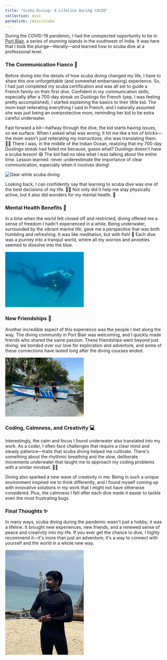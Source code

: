 ```yaml
---
title: "Scuba Diving: A Lifeline During COVID"
collection: misc
permalink: /misc/scuba
---
```


During the COVID-19 pandemic, I had the unexpected opportunity to be in [Port Blair](https://www.google.com/maps/place/Port+Blair), a series of stunning islands in the southwest of India. It was here that I took the plunge—literally—and learned how to scuba dive at a professional level.

### The Communication Fiasco 🤿

Before diving into the details of how scuba diving changed my life, I have to share this one unforgettable (and somewhat embarrassing) experience. So, I had just completed my scuba certification and was all set to guide a French family on their first dive. Confident in my communication skills, especially after a 700-day streak on Duolingo for French (yep, I was feeling pretty accomplished), I started explaining the basics to their little kid. The mom kept reiterating everything I said in French, and I naturally assumed she was just being an overprotective mom, reminding her kid to be extra careful underwater.

Fast forward a bit—halfway through the dive, the kid starts having issues, so we surface. When I asked what was wrong, it hit me like a ton of bricks—the mom wasn't just reiterating my instructions; she was translating them. 🤦‍♂️ There I was, in the middle of the Indian Ocean, realizing that my 700-day Duolingo streak had failed me because, guess what? Duolingo doesn't have a scuba lesson! 😅 The kid had no idea what I was talking about the entire time. Lesson learned: never underestimate the importance of clear communication, especially when it involves diving!

<img src="/images/scuba4.JPG" alt="Gear while scuba diving" style="width:50%;">

Looking back, I can confidently say that learning to scuba dive was one of the best decisions of my life. 🧜‍♂️ Not only did it help me stay physically active, but it also did wonders for my mental health. 🌊

### Mental Health Benefits 🌟

In a time when the world felt closed off and restricted, diving offered me a sense of freedom I hadn't experienced in a while. Being underwater, surrounded by the vibrant marine life, gave me a perspective that was both humbling and refreshing. It was like meditation, but with fish! 🐠 Each dive was a journey into a tranquil world, where all my worries and anxieties seemed to dissolve into the blue.

<img src="/images/scuba1.JPG" alt="Scuba Diving in Port Blair" style="width:50%;">

### New Friendships 🤝

Another incredible aspect of this experience was the people I met along the way. The diving community in Port Blair was welcoming, and I quickly made friends who shared the same passion. These friendships went beyond just diving; we bonded over our love for exploration and adventure, and some of these connections have lasted long after the diving courses ended.

<img src="/images/scuba2.JPG" alt="Diving Group Photo" style="width:50%;">

### Coding, Calmness, and Creativity 💻

Interestingly, the calm and focus I found underwater also translated into my work. As a coder, I often face challenges that require a clear mind and steady patience—traits that scuba diving helped me cultivate. There's something about the rhythmic breathing and the slow, deliberate movements underwater that taught me to approach my coding problems with a similar mindset. 🧘‍♂️

Diving also sparked a new wave of creativity in me. Being in such a unique environment inspired me to think differently, and I found myself coming up with innovative solutions in my work that I might not have otherwise considered. Plus, the calmness I felt after each dive made it easier to tackle even the most frustrating bugs.

### Final Thoughts ✨

In many ways, scuba diving during the pandemic wasn't just a hobby; it was a lifeline. It brought new experiences, new friends, and a renewed sense of peace and creativity into my life. If you ever get the chance to dive, I highly recommend it—it's more than just an adventure; it's a way to connect with yourself and the world in a whole new way.

<img src="/images/scuba3.JPG" alt="Underwater Scenery" style="width:50%;">
